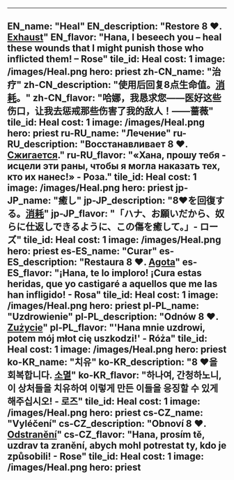 ---

EN_name: "Heal"
EN_description: "Restore 8 ❤️.  <u>Exhaust</u>"
EN_flavor: "Hana, I beseech you – heal these wounds that I might punish those who inflicted them! – Rose"
tile_id: Heal
cost: 1
image: /images/Heal.png
hero: priest
zh-CN_name: "治疗"
zh-CN_description: "使用后回复8点生命值。<u>消耗</u>。"
zh-CN_flavor: "哈娜，我恳求您——医好这些伤口，让我去惩戒那些伤害了我的敌人！——蔷薇"
tile_id: Heal
cost: 1
image: /images/Heal.png
hero: priest
ru-RU_name: "Лечение"
ru-RU_description: "Восстанавливает 8 ❤️. <u>Сжигается</u>."
ru-RU_flavor: "«Хана, прошу тебя - исцели эти раны, чтобы я могла наказать тех, кто их нанес!» - Роза."
tile_id: Heal
cost: 1
image: /images/Heal.png
hero: priest
jp-JP_name: "癒し"
jp-JP_description: "8❤️を回復する。<u>消耗</u>"
jp-JP_flavor: "「ハナ、お願いだから、奴らに仕返しできるように、この傷を癒して。」- ローズ"
tile_id: Heal
cost: 1
image: /images/Heal.png
hero: priest
es-ES_name: "Curar"
es-ES_description: "Restaura 8 ❤️. <u>Agota</u>"
es-ES_flavor: "¡Hana, te lo imploro! ¡Cura estas heridas, que yo castigaré a aquellos que me las han infligido! - Rosa"
tile_id: Heal
cost: 1
image: /images/Heal.png
hero: priest
pl-PL_name: "Uzdrowienie"
pl-PL_description: "Odnów 8 ❤️. <u>Zużycie</u>"
pl-PL_flavor: "'Hana mnie uzdrowi, potem mój młot cię uszkodzi!' - Róża"
tile_id: Heal
cost: 1
image: /images/Heal.png
hero: priest
ko-KR_name: "치유"
ko-KR_description: "8 ❤️을 회복합니다. <u>소멸</u>"
ko-KR_flavor: "하나여, 간청하노니, 이 상처들을 치유하여 이렇게 만든 이들을 응징할 수 있게 해주십시오! - 로즈"
tile_id: Heal
cost: 1
image: /images/Heal.png
hero: priest
cs-CZ_name: "Vyléčení"
cs-CZ_description: "Obnoví 8 ❤️. <u>Odstranění</u>"
cs-CZ_flavor: "Hana, prosím tě, uzdrav ta zranění, abych mohl potrestat ty, kdo je způsobili! - Rose"
tile_id: Heal
cost: 1
image: /images/Heal.png
hero: priest
---
